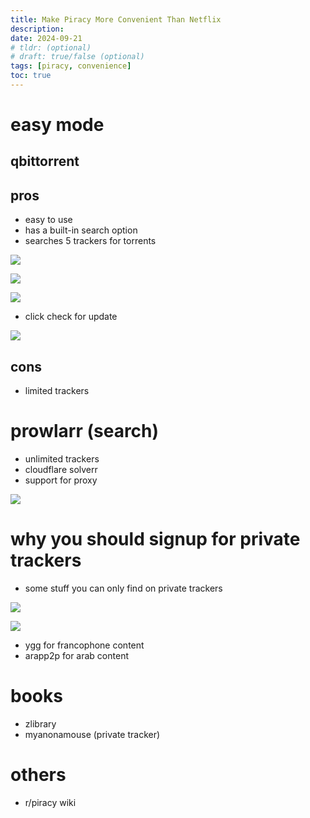 ```yaml
---
title: Make Piracy More Convenient Than Netflix
description:
date: 2024-09-21
# tldr: (optional)
# draft: true/false (optional)
tags: [piracy, convenience]
toc: true
---
```


# easy mode
## qbittorrent
## pros
- easy to use
- has a built-in search option
- searches 5 trackers for torrents

![](1.png)

![](2.jpg)

![](3.png)

- click check for update

![](pic-selected-240921-1553-45.png)

## cons
- limited trackers

# prowlarr (search)
- unlimited trackers
- cloudflare solverr
- support for proxy

![](prowlarr1.png)

# why you should signup for private trackers
- some stuff you can only find on private trackers

![](ygg1.png)

![](ygg2.png)

- ygg for francophone content
- arapp2p for arab content

# books
- zlibrary
- myanonamouse (private tracker)

# others
- r/piracy wiki
